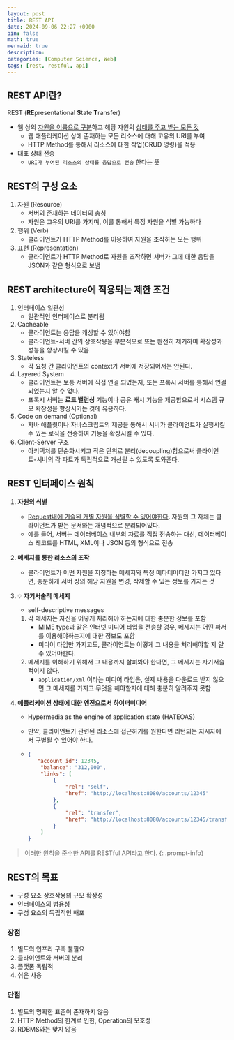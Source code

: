 ```yaml
---
layout: post
title: REST API
date: 2024-09-06 22:27 +0900
pin: false
math: true
mermaid: true
description:
categories: [Computer Science, Web]
tags: [rest, restful, api]
---
```


## REST API란?

REST (**RE**presentational **S**tate **T**ransfer)

* 웹 상의 <u>자원을 이름으로 구분</u>하고 해당 자원의 <u>상태를 주고 받는 모든 것</u>
  * 웹 애플리케이션 상에 존재하는 모든 리소스에 대해 고유의 URI를 부여
  * HTTP Method를 통해서 리소스에 대한 작업(CRUD 명령)을 적용
* 대표 상태 전송
  * `URI가 부여된 리소스의 상태를 응답으로 전송` 한다는 뜻


## REST의 구성 요소

1. 자원 (Resource) 
   * 서버의 존재하는 데이터의 총칭
   * 자원은 고유의 URI를 가지며, 이를 통해서 특정 자원을 식별 가능하다
2. 행위 (Verb)
   * 클라이언트가 HTTP Method를 이용하여 자원을 조작하는 모든 행위
3. 표현 (Representation)
   * 클라이언트가 HTTP Method로 자원을 조작하면 서버가 그에 대한 응답을 JSON과 같은 형식으로 보냄





## REST architecture에 적용되는 제한 조건

1. 인터페이스 일관성
   * 일관적인 인터페이스로 분리됨
2. Cacheable
   * 클라이언트는 응답을 캐싱할 수 있어야함
   * 클라이언트-서버 간의 상호작용을 부분적으로 또는 완전히 제거하여 확장성과 성능을 향상시킬 수 있음
3. Stateless
   * 각 요청 간 클라이언트의 context가 서버에 저장되어서는 안된다.
4. Layered System
   * 클라이언트는 보통 서버에 직접 연결 되었는지, 또는 프록시 서버를 통해서 연결되었는지 알 수 없다. 
   * 프록시 서버는 **로드 밸런싱** 기능이나 공유 캐시 기능을 제공함으로써 시스템 규모 확장성을 향상시키는 것에 유용하다.
5. Code on demand (Optional)
   * 자바 애플릿이나 자바스크립트의 제공을 통해서 서버가 클라이언트가 실행시킬 수 있는 로직을 전송하여 기능을 확장시킬 수 있다.
6. Client-Server 구조
   * 아키텍처를 단순화시키고 작은 단위로 분리(decoupling)함으로써 클라이언트-서버의 각 파트가 독립적으로 개선될 수 있도록 도와준다.



## REST 인터페이스 원칙

1. **자원의 식별**

   * <u>Request내에 기술된 개별 자원을 식별할 수 있어야한다</u>. 자원의 그 자체는 클라이언트가 받는 문서와는 개념적으로 분리되어있다.
   * 예를 들어, 서버는 데이터베이스 내부의 자료를 직접 전송하는 대신, 데이터베이스 레코드를 HTML, XML이나 JSON 등의 형식으로 전송

2. **메세지를 통한 리소스의 조작**

   * 클라이언트가 어떤 자원을 지칭하는 메세지와 특정 메타데이터만 가지고 있다면, 충분하게 서버 상의 해당 자원을 변경, 삭제할 수 있는 정보를 가지는 것

3. 💡 **자기서술적 메세지**

   * self-descriptive messages

   1. 각 메세지는 자신을 어떻게 처리해야 하는지에 대한 충분한 정보를 포함
      * MIME type과 같은 인터넷 미디어 타입을 전송할 경우, 메세지는 어떤 파서를 이용해야하는지에 대한 정보도 포함
      * 미디어 타입만 가지고도, 클라이언트는 어떻게 그 내용을 처리해야할 지 알 수 있어야한다.
   2. 메세지를 이해하기 위해서 그 내용까지 살펴봐야 한다면, 그 메세지는 자기서술적이지 않다.
      * `application/xml` 이라는 미디어 타입은, 실제 내용을 다운로드 받지 않으면 그 메세지를 가지고 무엇을 해야할지에 대해 충분히 알려주지 못함

4. **애플리케이션 상태에 대한 엔진으로서 하이퍼미디어** 

   * Hypermedia as the engine of application state (HATEOAS)

   * 만약, 클라이언트가 관련된 리소스에 접근하기를 원한다면 리턴되는 지시자에서 구별될 수 있어야 한다.

   * ```json
     {
        "account_id": 12345,
         "balance": "312,000",
         "links": [
             {
                 "rel": "self",
                 "href": "http://localhost:8080/accounts/12345"
             },
             {
                 "rel": "transfer",
                 "href": "http://localhost:8080/accounts/12345/transfer"
             }
         ]
     }
     ```

> 이러한 원칙을 준수한 API를 RESTful API라고 한다.
{: .prompt-info}

## REST의 목표

* 구성 요소 상호작용의 규모 확장성
* 인터페이스의 범용성
* 구성 요소의 독립적인 배포



### 장점

1. 별도의 인프라 구축 불필요
2. 클라이언트와 서버의 분리
3. 플랫폼 독립적
4. 쉬운 사용



### 단점

1. 별도의 명확한 표준이 존재하지 않음
2. HTTP Method의 한계로 인한, Operation의 모호성
3. RDBMS와는 맞지 않음

